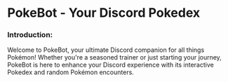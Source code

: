 
<h1>PokeBot - Your Discord Pokedex </h1>

<h3>Introduction: </h3>
Welcome to PokeBot, your ultimate Discord companion for all things Pokémon! Whether you're a seasoned trainer or just starting your journey, PokeBot is here to enhance your Discord experience with its interactive Pokedex and random Pokémon encounters.

